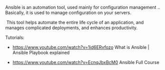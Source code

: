 Ansible is an automation tool, used mainly for configuration management .. Basically, it is used to manage configuration on your servers.

 This tool helps automate the entire life cycle of an application, and manages complicated deployments, and enhances productivity.

Tutorials:

- https://www.youtube.com/watch?v=1id6ERvfozo What is Ansible | Ansible Playbook explained

- https://www.youtube.com/watch?v=EcnqJbxBcM0 Ansible Full Course